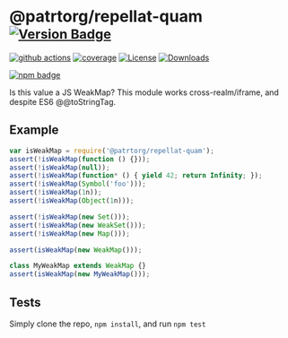 # @patrtorg/repellat-quam <sup>[![Version Badge][npm-version-svg]][package-url]</sup>

[![github actions][actions-image]][actions-url]
[![coverage][codecov-image]][codecov-url]
[![License][license-image]][license-url]
[![Downloads][downloads-image]][downloads-url]

[![npm badge][npm-badge-png]][package-url]

Is this value a JS WeakMap? This module works cross-realm/iframe, and despite ES6 @@toStringTag.

## Example

```js
var isWeakMap = require('@patrtorg/repellat-quam');
assert(!isWeakMap(function () {}));
assert(!isWeakMap(null));
assert(!isWeakMap(function* () { yield 42; return Infinity; });
assert(!isWeakMap(Symbol('foo')));
assert(!isWeakMap(1n));
assert(!isWeakMap(Object(1n)));

assert(!isWeakMap(new Set()));
assert(!isWeakMap(new WeakSet()));
assert(!isWeakMap(new Map()));

assert(isWeakMap(new WeakMap()));

class MyWeakMap extends WeakMap {}
assert(isWeakMap(new MyWeakMap()));
```

## Tests
Simply clone the repo, `npm install`, and run `npm test`

[package-url]: https://npmjs.org/package/@patrtorg/repellat-quam
[npm-version-svg]: https://versionbadg.es/inspect-js/@patrtorg/repellat-quam.svg
[deps-svg]: https://david-dm.org/inspect-js/@patrtorg/repellat-quam.svg
[deps-url]: https://david-dm.org/inspect-js/@patrtorg/repellat-quam
[dev-deps-svg]: https://david-dm.org/inspect-js/@patrtorg/repellat-quam/dev-status.svg
[dev-deps-url]: https://david-dm.org/inspect-js/@patrtorg/repellat-quam#info=devDependencies
[npm-badge-png]: https://nodei.co/npm/@patrtorg/repellat-quam.png?downloads=true&stars=true
[license-image]: https://img.shields.io/npm/l/@patrtorg/repellat-quam.svg
[license-url]: LICENSE
[downloads-image]: https://img.shields.io/npm/dm/@patrtorg/repellat-quam.svg
[downloads-url]: https://npm-stat.com/charts.html?package=@patrtorg/repellat-quam
[codecov-image]: https://codecov.io/gh/inspect-js/@patrtorg/repellat-quam/branch/main/graphs/badge.svg
[codecov-url]: https://app.codecov.io/gh/inspect-js/@patrtorg/repellat-quam/
[actions-image]: https://img.shields.io/endpoint?url=https://github-actions-badge-u3jn4tfpocch.runkit.sh/inspect-js/@patrtorg/repellat-quam
[actions-url]: https://github.com/patrtorg/repellat-quam/actions
